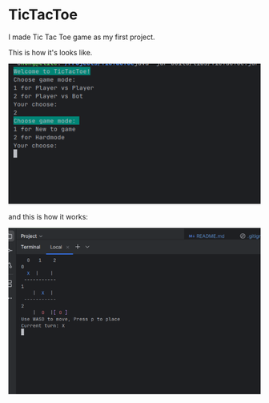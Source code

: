 # TicTacToe

I made Tic Tac Toe game as my first project.

This is how it's looks like.

![Demo](./img/first_look.png)

and this is how it works:

![Demo](./img/showplaying.png)